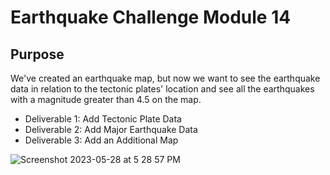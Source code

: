 # Earthquake Challenge Module 14

## Purpose

We've created an earthquake map, but now we want to see the earthquake data in relation to the tectonic plates' location and see all the earthquakes with a magnitude greater than 4.5 on the map. 

- Deliverable 1: Add Tectonic Plate Data
- Deliverable 2: Add Major Earthquake Data
- Deliverable 3: Add an Additional Map

![Screenshot 2023-05-28 at 5 28 57 PM](https://github.com/Jall3n/EarthquakeChallenge-Mod14/assets/119149740/9aa7697d-bdd0-481d-95c0-1fea2168c074)
